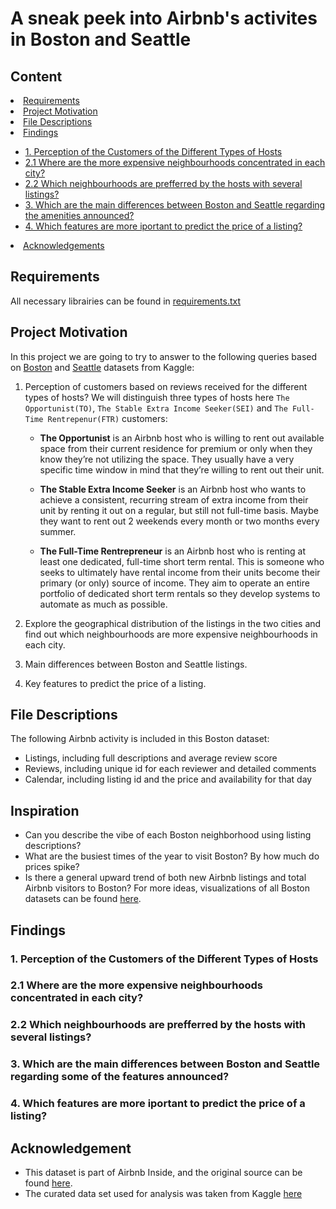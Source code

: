 # A sneak peek into Airbnb's activites in Boston and Seattle

## Content
<li><a href="#Requirements">Requirements</a></li>
<li><a href="#project_motivation">Project Motivation</a></li>
<li><a href="#file_descriptions">File Descriptions</a></li>
<li><a href="#findings">Findings</a></li>
    <ul>
    <li><a href="#perception">1. Perception of the Customers of the Different Types of Hosts </a></li>
    <li><a href="#neighbourhood_dist">2.1 Where are the more expensive neighbourhoods concentrated in each city? </a></li>
    <li><a href="#host_dist">2.2 Which neighbourhoods are prefferred by the hosts with several listings?</a></li>
    <li><a href="#amenities_diff">3. Which are the main differences between Boston and Seattle regarding the amenities announced?</a></li>
    <li><a href="#features_predict">4. Which features are more iportant to predict the price of a listing?</a></li>
    </ul>
<li><a href="#acknowledgements">Acknowledgements</a></li>

<a id='Requirements'></a>
## Requirements
All necessary librairies can be found in [requirements.txt](https://github.com/elie-wanko/DataScience_ND/blob/master/01%20-%20Boston%20AirBNB%20Analysis/requirements.txt)

<a id='project_motivation'></a>
## Project Motivation
In this project we are going to try to answer to the following queries based on [Boston](https://www.kaggle.com/airbnb/boston) and [Seattle](https://www.kaggle.com/airbnb/seattle/data) datasets from Kaggle:

1. Perception of customers based on reviews received for the different types of hosts? We will distinguish three types of hosts here `The Opportunist(TO)`, `The Stable Extra Income Seeker(SEI)` and `The Full-Time Rentrepenur(FTR)` customers:

    * __The Opportunist__ is an Airbnb host who is willing to rent out available space from their current residence for premium or only when they know they’re not utilizing the space. They usually have a very specific time window in mind that they’re willing to rent out their unit.

    * __The Stable Extra Income Seeker__ is an Airbnb host who wants to achieve a consistent, recurring stream of extra income from their unit by renting it out on a regular, but still not full-time basis.  Maybe they want to rent out 2 weekends every month or two months every summer.
    
    * __The Full-Time Rentrepreneur__ is an Airbnb host who is renting at least one dedicated, full-time short term rental.  This is someone who seeks to ultimately have rental income from their units become their primary (or only) source of income.   They aim to operate an entire portfolio of dedicated short term rentals so they develop systems to automate as much as possible.

2. Explore the geographical distribution of the listings in the two cities and find out which neighbourhoods are more expensive neighbourhoods in each city. 

3. Main differences between Boston and Seattle listings.

4. Key features to predict the price of a listing.

<a id='file_descriptions'></a>
## File Descriptions
The following Airbnb activity is included in this Boston dataset:

* Listings, including full descriptions and average review score
* Reviews, including unique id for each reviewer and detailed comments
* Calendar, including listing id and the price and availability for that day

## Inspiration
* Can you describe the vibe of each Boston neighborhood using listing descriptions?
* What are the busiest times of the year to visit Boston? By how much do prices spike?
* Is there a general upward trend of both new Airbnb listings and total Airbnb visitors to Boston?
For more ideas, visualizations of all Boston datasets can be found [here](http://insideairbnb.com/boston/).

<a id='findings'></a>
## Findings

<a id='perception'></a>
### 1. Perception of the Customers of the Different Types of Hosts

<a id='neighbourhood_dist'></a>
### 2.1 Where are the more expensive neighbourhoods concentrated in each city?

<a id='host_dist'></a>
### 2.2 Which neighbourhoods are prefferred by the hosts with several listings?

<a id='amenities_diff'></a>
### 3. Which are the main differences between Boston and Seattle regarding some of the features announced?

<a id='features_predict'></a>
### 4. Which features are more iportant to predict the price of a listing?

<a id='acknowledgements'></a>
## Acknowledgement
* This dataset is part of Airbnb Inside, and the original source can be found [here](http://insideairbnb.com/get-the-data.html).
* The curated data set used for analysis was taken from Kaggle [here](https://www.kaggle.com/airbnb/boston)
